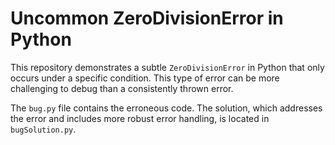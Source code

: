 # Uncommon ZeroDivisionError in Python

This repository demonstrates a subtle `ZeroDivisionError` in Python that only occurs under a specific condition. This type of error can be more challenging to debug than a consistently thrown error.

The `bug.py` file contains the erroneous code.  The solution, which addresses the error and includes more robust error handling, is located in `bugSolution.py`.